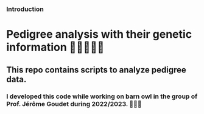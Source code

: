 ### Introduction

# Pedigree analysis with their genetic information 👩‍👩‍👧‍👧🧬
## This repo contains scripts to analyze pedigree data.
### I developed this code while working on barn owl in the group of Prof. Jérôme Goudet during 2022/2023. 👩🏽‍💻





<!--
**sonisarm/sonisarm** is a ✨ _special_ ✨ repository because its `README.md` (this file) appears on your GitHub profile.

Here are some ideas to get you started:

- 🔭 I’m currently working on ...
- 🌱 I’m currently learning ...
- 👯 I’m looking to collaborate on ...
- 🤔 I’m looking for help with ...
- 💬 Ask me about ...
- 📫 How to reach me: ...
- 😄 Pronouns: ...
- ⚡ Fun fact: ...
-->

